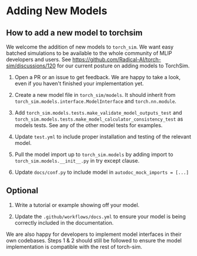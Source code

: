 # Adding New Models

## How to add a new model to torchsim

We welcome the addition of new models to `torch_sim`. We want
easy batched simulations to be available to the whole community
of MLIP developers and users.
See https://github.com/Radical-AI/torch-sim/discussions/120 for
our current posture on adding models to TorchSim.

1. Open a PR or an issue to get feedback. We are happy to take a look,
even if you haven't finished your implementation yet.

1. Create a new model file in `torch_sim/models`. It should inherit
from `torch_sim.models.interface.ModelInterface` and `torch.nn.module`.

1. Add `torch_sim.models.tests.make_validate_model_outputs_test` and
`torch_sim.models.tests.make_model_calculator_consistency_test` as
models tests. See any of the other model tests for examples.

1. Update `test.yml` to include proper installation and
testing of the relevant model.

1. Pull the model import up to `torch_sim.models` by adding import to
`torch_sim.models.__init__.py` in try except clause.

1. Update `docs/conf.py` to include model in `autodoc_mock_imports = [...]`

## Optional

1. Write a tutorial or example showing off your model.

1. Update the `.github/workflows/docs.yml` to ensure your model
is being correctly included in the documentation.

We are also happy for developers to implement model interfaces in their
own codebases. Steps 1 & 2 should still be followed to ensure the model
implementation is compatible with the rest of torch-sim.
